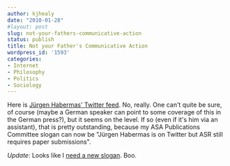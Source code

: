 ```yaml
---
author: kjhealy
date: "2010-01-28"
#layout: post
slug: not-your-fathers-communicative-action
status: publish
title: Not your Father's Communicative Action
wordpress_id: '1593'
categories:
- Internet
- Philosophy
- Politics
- Sociology
---
```


Here is [Jürgen Habermas' Twitter feed](http://twitter.com/jhabermas). No, really. One can't quite be sure, of course (maybe a German speaker can point to some coverage of this in the German press?), but it seems on the level. If so (even if it's him via an assistant), that is pretty outstanding, because my ASA Publications Committee slogan can now be "Jürgen Habermas is on Twitter but ASR still requires paper submissions".

*Update*: Looks like I [need a new slogan](http://leiterreports.typepad.com/blog/2010/02/habermas-on-twitter.html). Boo.
